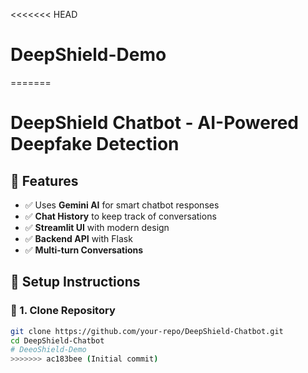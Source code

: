 <<<<<<< HEAD
# DeepShield-Demo
=======
# DeepShield Chatbot - AI-Powered Deepfake Detection

## 🚀 Features
- ✅ Uses **Gemini AI** for smart chatbot responses
- ✅ **Chat History** to keep track of conversations
- ✅ **Streamlit UI** with modern design
- ✅ **Backend API** with Flask
- ✅ **Multi-turn Conversations**

## 📌 Setup Instructions

### 🔹 1. Clone Repository
```bash
git clone https://github.com/your-repo/DeepShield-Chatbot.git
cd DeepShield-Chatbot
# DeeoShield-Demo
>>>>>>> ac183bee (Initial commit)
